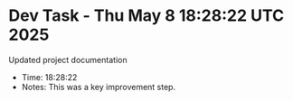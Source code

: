 # Dev Task - Thu May  8 18:28:22 UTC 2025
Updated project documentation
- Time: 18:28:22
- Notes: This was a key improvement step.
